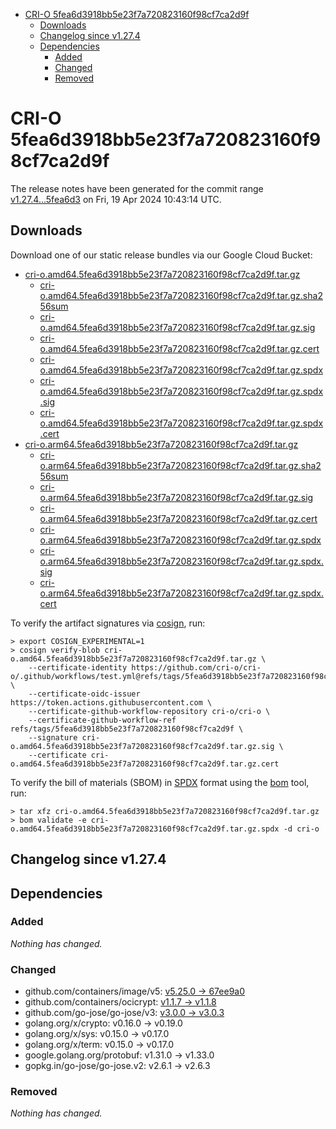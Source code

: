 - [CRI-O 5fea6d3918bb5e23f7a720823160f98cf7ca2d9f](#cri-o-5fea6d3918bb5e23f7a720823160f98cf7ca2d9f)
  - [Downloads](#downloads)
  - [Changelog since v1.27.4](#changelog-since-v1274)
  - [Dependencies](#dependencies)
    - [Added](#added)
    - [Changed](#changed)
    - [Removed](#removed)

# CRI-O 5fea6d3918bb5e23f7a720823160f98cf7ca2d9f

The release notes have been generated for the commit range
[v1.27.4...5fea6d3](https://github.com/cri-o/cri-o/compare/v1.27.4...5fea6d3918bb5e23f7a720823160f98cf7ca2d9f) on Fri, 19 Apr 2024 10:43:14 UTC.

## Downloads

Download one of our static release bundles via our Google Cloud Bucket:

- [cri-o.amd64.5fea6d3918bb5e23f7a720823160f98cf7ca2d9f.tar.gz](https://storage.googleapis.com/cri-o/artifacts/cri-o.amd64.5fea6d3918bb5e23f7a720823160f98cf7ca2d9f.tar.gz)
  - [cri-o.amd64.5fea6d3918bb5e23f7a720823160f98cf7ca2d9f.tar.gz.sha256sum](https://storage.googleapis.com/cri-o/artifacts/cri-o.amd64.5fea6d3918bb5e23f7a720823160f98cf7ca2d9f.tar.gz.sha256sum)
  - [cri-o.amd64.5fea6d3918bb5e23f7a720823160f98cf7ca2d9f.tar.gz.sig](https://storage.googleapis.com/cri-o/artifacts/cri-o.amd64.5fea6d3918bb5e23f7a720823160f98cf7ca2d9f.tar.gz.sig)
  - [cri-o.amd64.5fea6d3918bb5e23f7a720823160f98cf7ca2d9f.tar.gz.cert](https://storage.googleapis.com/cri-o/artifacts/cri-o.amd64.5fea6d3918bb5e23f7a720823160f98cf7ca2d9f.tar.gz.cert)
  - [cri-o.amd64.5fea6d3918bb5e23f7a720823160f98cf7ca2d9f.tar.gz.spdx](https://storage.googleapis.com/cri-o/artifacts/cri-o.amd64.5fea6d3918bb5e23f7a720823160f98cf7ca2d9f.tar.gz.spdx)
  - [cri-o.amd64.5fea6d3918bb5e23f7a720823160f98cf7ca2d9f.tar.gz.spdx.sig](https://storage.googleapis.com/cri-o/artifacts/cri-o.amd64.5fea6d3918bb5e23f7a720823160f98cf7ca2d9f.tar.gz.spdx.sig)
  - [cri-o.amd64.5fea6d3918bb5e23f7a720823160f98cf7ca2d9f.tar.gz.spdx.cert](https://storage.googleapis.com/cri-o/artifacts/cri-o.amd64.5fea6d3918bb5e23f7a720823160f98cf7ca2d9f.tar.gz.spdx.cert)
- [cri-o.arm64.5fea6d3918bb5e23f7a720823160f98cf7ca2d9f.tar.gz](https://storage.googleapis.com/cri-o/artifacts/cri-o.arm64.5fea6d3918bb5e23f7a720823160f98cf7ca2d9f.tar.gz)
  - [cri-o.arm64.5fea6d3918bb5e23f7a720823160f98cf7ca2d9f.tar.gz.sha256sum](https://storage.googleapis.com/cri-o/artifacts/cri-o.arm64.5fea6d3918bb5e23f7a720823160f98cf7ca2d9f.tar.gz.sha256sum)
  - [cri-o.arm64.5fea6d3918bb5e23f7a720823160f98cf7ca2d9f.tar.gz.sig](https://storage.googleapis.com/cri-o/artifacts/cri-o.arm64.5fea6d3918bb5e23f7a720823160f98cf7ca2d9f.tar.gz.sig)
  - [cri-o.arm64.5fea6d3918bb5e23f7a720823160f98cf7ca2d9f.tar.gz.cert](https://storage.googleapis.com/cri-o/artifacts/cri-o.arm64.5fea6d3918bb5e23f7a720823160f98cf7ca2d9f.tar.gz.cert)
  - [cri-o.arm64.5fea6d3918bb5e23f7a720823160f98cf7ca2d9f.tar.gz.spdx](https://storage.googleapis.com/cri-o/artifacts/cri-o.arm64.5fea6d3918bb5e23f7a720823160f98cf7ca2d9f.tar.gz.spdx)
  - [cri-o.arm64.5fea6d3918bb5e23f7a720823160f98cf7ca2d9f.tar.gz.spdx.sig](https://storage.googleapis.com/cri-o/artifacts/cri-o.arm64.5fea6d3918bb5e23f7a720823160f98cf7ca2d9f.tar.gz.spdx.sig)
  - [cri-o.arm64.5fea6d3918bb5e23f7a720823160f98cf7ca2d9f.tar.gz.spdx.cert](https://storage.googleapis.com/cri-o/artifacts/cri-o.arm64.5fea6d3918bb5e23f7a720823160f98cf7ca2d9f.tar.gz.spdx.cert)

To verify the artifact signatures via [cosign](https://github.com/sigstore/cosign), run:

```console
> export COSIGN_EXPERIMENTAL=1
> cosign verify-blob cri-o.amd64.5fea6d3918bb5e23f7a720823160f98cf7ca2d9f.tar.gz \
    --certificate-identity https://github.com/cri-o/cri-o/.github/workflows/test.yml@refs/tags/5fea6d3918bb5e23f7a720823160f98cf7ca2d9f \
    --certificate-oidc-issuer https://token.actions.githubusercontent.com \
    --certificate-github-workflow-repository cri-o/cri-o \
    --certificate-github-workflow-ref refs/tags/5fea6d3918bb5e23f7a720823160f98cf7ca2d9f \
    --signature cri-o.amd64.5fea6d3918bb5e23f7a720823160f98cf7ca2d9f.tar.gz.sig \
    --certificate cri-o.amd64.5fea6d3918bb5e23f7a720823160f98cf7ca2d9f.tar.gz.cert
```

To verify the bill of materials (SBOM) in [SPDX](https://spdx.org) format using the [bom](https://sigs.k8s.io/bom) tool, run:

```console
> tar xfz cri-o.amd64.5fea6d3918bb5e23f7a720823160f98cf7ca2d9f.tar.gz
> bom validate -e cri-o.amd64.5fea6d3918bb5e23f7a720823160f98cf7ca2d9f.tar.gz.spdx -d cri-o
```

## Changelog since v1.27.4

## Dependencies

### Added
_Nothing has changed._

### Changed
- github.com/containers/image/v5: [v5.25.0 → 67ee9a0](https://github.com/containers/image/v5/compare/v5.25.0...67ee9a0)
- github.com/containers/ocicrypt: [v1.1.7 → v1.1.8](https://github.com/containers/ocicrypt/compare/v1.1.7...v1.1.8)
- github.com/go-jose/go-jose/v3: [v3.0.0 → v3.0.3](https://github.com/go-jose/go-jose/v3/compare/v3.0.0...v3.0.3)
- golang.org/x/crypto: v0.16.0 → v0.19.0
- golang.org/x/sys: v0.15.0 → v0.17.0
- golang.org/x/term: v0.15.0 → v0.17.0
- google.golang.org/protobuf: v1.31.0 → v1.33.0
- gopkg.in/go-jose/go-jose.v2: v2.6.1 → v2.6.3

### Removed
_Nothing has changed._
